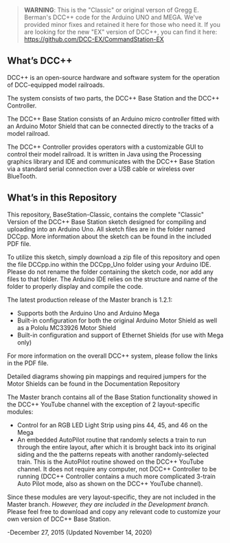 
> **WARNING**: This is the "Classic" or original verson of Gregg E. Berman's DCC++ code for the Arduino UNO and MEGA. 
> We've provided minor fixes and retained it here for those who need it. If you are looking for the new "EX" 
> version of DCC++, you can find it here: https://github.com/DCC-EX/CommandStation-EX


What’s DCC++
------------

DCC++ is an open-source hardware and software system for the operation of DCC-equipped model railroads.

The system consists of two parts, the DCC++ Base Station and the DCC++ Controller.

The DCC++ Base Station consists of an Arduino micro controller fitted with an Arduino Motor Shield that can be connected directly to the tracks of a model railroad.

The DCC++ Controller provides operators with a customizable GUI to control their model railroad.  It is written in Java using the Processing graphics library and IDE and communicates with the DCC++ Base Station via a standard serial connection over a USB cable or wireless over BlueTooth.

What’s in this Repository
-------------------------

This repository, BaseStation-Classic, contains the complete "Classic" Version of the DCC++ Base Station sketch designed for compiling and uploading into an Arduino Uno.  All sketch files are in the folder named DCCpp. More information about the sketch can be found in the included PDF file.

To utilize this sketch, simply download a zip file of this repository and open the file DCCpp.ino within the DCCpp_Uno folder using your Arduino IDE.  Please do not rename the folder containing the sketch code, nor add any files to that folder.  The Arduino IDE relies on the structure and name of the folder to properly display and compile the code.

The latest production release of the Master branch is 1.2.1:

* Supports both the Arduino Uno and Arduino Mega
* Built-in configuration for both the original Arduino Motor Shield as well as a Pololu MC33926 Motor Shield
* Built-in configuration and support of Ethernet Shields (for use with Mega only)

For more information on the overall DCC++ system, please follow the links in the PDF file.

Detailed diagrams showing pin mappings and required jumpers for the Motor Shields can be found in the Documentation Repository

The Master branch contains all of the Base Station functionality showed in the DCC++ YouTube channel with the exception of 2 layout-specific modules:

* Control for an RGB LED Light Strip using pins 44, 45, and 46 on the Mega
* An embedded AutoPilot routine that randomly selects a train to run through the entire layout, after which it is brought back into its original siding and the the patterns repeats with another randomly-selected train.  This is the AutoPilot routine showed on the DCC++ YouTube channel.  It does not require any computer, not DCC++ Controller to be running (DCC++ Controller contains a much more complicated 3-train Auto Pilot mode, also as shown on the DCC++ YouTube channel).

Since these modules are very layout-specific, they are not included in the Master branch.  *However, they are included in the Development branch.*  Please feel free to download and copy any relevant code to customize your own version of DCC++ Base Station.

-December 27, 2015 (Updated November 14, 2020)
